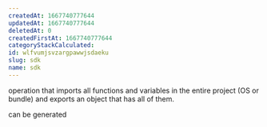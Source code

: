 ```yaml
---
createdAt: 1667740777644
updatedAt: 1667740777644
deletedAt: 0
createdFirstAt: 1667740777644
categoryStackCalculated: 
id: wlfvumjsvzargpawwjsdaeku
slug: sdk
name: sdk
---
```


operation that imports all functions and variables in the entire project (OS or bundle) and exports an object that has all of them.

can be generated

